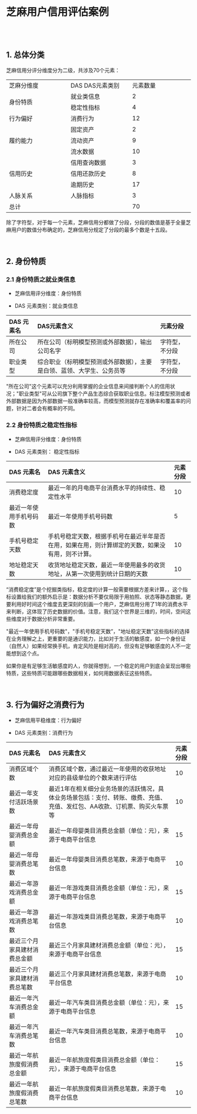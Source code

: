 # 芝麻用户信用评估案例

<br>
<br>

## 1. 总体分类

芝麻信用分评分维度分为二级，共涉及70个元素：

<table>
    <tr>
        <td  width= "25% "> 芝麻分维度 </td>
        <td  width= "25% "> DAS DAS元素类别 </td>
        <td  width= "25% "> 元素数量 </td>
    </tr>
    <tr>
        <td rowspan = '2'> 身份特质 </td>
        <td> 就业类信息 </td>
        <td> 2 </td>
    </tr>
    <tr>
        <td> 稳定性指标 </td>
        <td> 4 </td>
    </tr>
        <td> 行为偏好 </td>
        <td> 消费行为 </td>
        <td> 12 </td>
    </tr>
    <tr>
        <td rowspan = '3'> 履约能力 </td>
        <td> 固定资产 </td>
        <td> 2 </td>
    </tr>
    <tr>
        <td> 流动资产 </td>
        <td> 9 </td>
    </tr>
    <tr>
        <td> 流水数据 </td>
        <td> 10 </td>
    </tr>
    <tr>
        <td rowspan = '3'> 信用历史 </td>
        <td> 信用查询数据 </td>
        <td> 3 </td>
    </tr>
    <tr>
        <td> 信用还款历史 </td>
        <td> 8 </td>
    </tr>
    <tr>
        <td> 逾期历史 </td>
        <td> 17 </td>
    </tr>
    <tr>
        <td> 人脉关系 </td>
        <td> 人脉指标 </td>
        <td> 3 </td>
    </tr>
    <tr>
        <td colspan = '2'>总计</td>
        <td> 70 </td>
    </tr>    
</table>

除了字符型，对于每一个元素，芝麻信用分都做了分段，分段的数值是基于全量芝麻用户的数值分布确定的，芝麻信用分规定了分段的最多个数是十五段。

<br>

## 2. 身份特质

### 2.1 身份特质之就业类信息

- 芝麻信用评分维度：身份特质

- DAS 元素类别：就业类信息

|DAS 元素名| DAS元素含义 | 元素分段 |
|:---|:---|:---|
|所在公司|所在公司（标明模型预测或外部数据），输出公司名字|字符型，不分段|
|职业类型|综合职业（标明模型预测或外部数据），主要是白领、蓝领、大学生、公务员等|字符型，不分段|

"所在公司"这个元素可以充分利用掌握的企业信息来间接判断个人的信用状况；"职业类型"可从公司旗下整个产品生态综合获取职业信息。标注模型预测或者外部数据是因为外部数据一般准确率较高，而模型预测就存在准确率和覆盖率的问题，针对二者会有概率的不同。

### 2.2 身份特质之稳定性指标

- 芝麻信用评分维度：身份特质

- DAS 元素类别： 稳定性指标

|DAS 元素名| DAS 元素含义| 元素分段|
|:---|:---|:---|
|消费稳定度|最近一年的月电商平台消费水平的持续性、稳定性水平|10|
|最近一年使用手机号码数|最近一年使用手机号码数|5|
|手机号稳定天数|手机号稳定天数，根据手机号在最近半年是否在用，如果在用，则计算绑定的天数，如果没有用，则不计算。|10|
|地址稳定天数|收货地址稳定天数，最近一年使用最多的收货地址，从第一次使用到统计日期的天数|10|

“消费稳定度”是个挖掘类指标，稳定度的计算一般需要根据方差来计算，，这个指标设置给我们的额外启示是：数据分析不要仅局限于用拍照、状态等静态数据，更要利用好时间这个维度去更深刻的刻画一个用户，芝麻信用分用了1年的消费水平来判断，这体现了历史数据的价值。注意，我们这个世界是三维的，时间，空间这些维度对于数据分析非常重要。

"最近一年使用手机号码数"，"手机号稳定天数”，"地址稳定天数"这些指标的选择在业务理解之上，更重要的是通识能力，比如对于生活的敏感度，如一个身份证（自然人）如果经常换手机，肯定风险是相对高的，但没有足够敏感度的人不一定能想到这个点。

如果你是有足够生活敏感度的人，你就得想到，一个稳定的用户到底会呈现出哪些特质，这些特质可能跟哪些数据相关，如何用数据表征这些特质。

 <br>
 
## 3. 行为偏好之消费行为

- 芝麻信用平稳维度：行为偏好

- DAS 元素类别：消费行为

|DAS 元素名| DAS 元素含义| 元素分段|
|:---|:---|:---|
|消费区域个数|消费区域个数，通过最近一年使用的收获地址对应的县级单位的个数来进行评估|10|
|最近一年支付活跃场景数|最近1年在相关细分业务场景的活跃情况，具体业务场景包括：支付、转账、缴费、充值、充值、发红包、AA收款、订机票、购买火车票等|10|
|最近一年母婴消费总金额|最近一年母婴类目消费总金额（单位：元），来源于电商平台信息|15|
|最近一年母婴消费总笔数|最近一年母婴类目消费总笔数，来源于电商平台信息|10|
|最近一年游戏消费总金额|最近一年游戏类目消费总金额（单位：元），来源于电商平台信息|15|
|最近一年游戏消费总笔数|最近一年游戏类目消费总笔数，来源于电商平台信息|10|
|最近三个月家具建材消费总金额|最近三个月家具建材消费总金额（单位：元），来源于电商平台信息|15|
|最近三个月家具建材消费总笔数|最近三个月家具建材消费总笔数，来源于电商平台信息|10|
|最近一年汽车消费总金额|最近一年汽车类目消费总金额（单位：元），来源于电商平台信息|15|
|最近一年汽车消费总笔数|最近一年汽车类目消费总笔数，来源于电商平台信息|10|
|最近一年航旅度假消费总金额|最近一年航旅度假类目消费总金额（单位：元），来源于电商平台信息|15|
|最近一年航旅度假消费总笔数|最近一年航旅度假类目消费总笔数，来源于电商平台信息|10|



















